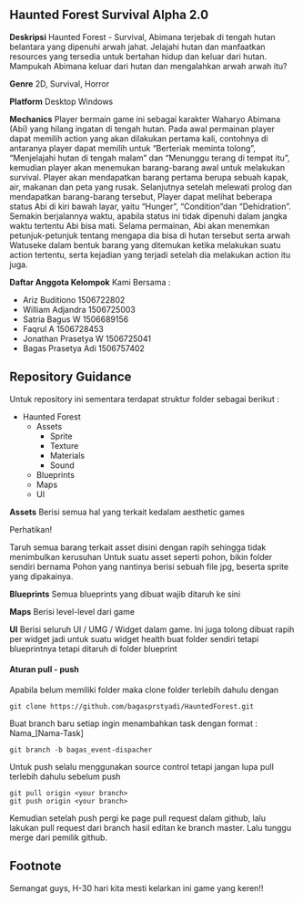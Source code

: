 ## Haunted Forest Survival Alpha 2.0

__Deskripsi__
Haunted Forest - Survival, Abimana terjebak di tengah hutan belantara yang dipenuhi
arwah jahat. Jelajahi hutan dan manfaatkan resources yang tersedia untuk bertahan
hidup dan keluar dari hutan. Mampukah Abimana keluar dari hutan dan mengalahkan
arwah arwah itu?

__Genre__
2D, Survival, Horror

__Platform__
Desktop Windows

__Mechanics__
Player bermain game ini sebagai karakter Waharyo Abimana (Abi) yang hilang ingatan
di tengah hutan. Pada awal permainan player dapat memilih action yang akan
dilakukan pertama kali, contohnya di antaranya player dapat memilih untuk
“Berteriak meminta tolong”, “Menjelajahi hutan di tengah malam” dan “Menunggu
terang di tempat itu”, kemudian player akan menemukan barang-barang awal untuk
melakukan survival. Player akan mendapatkan barang pertama berupa sebuah kapak,
air, makanan dan peta yang rusak. Selanjutnya setelah melewati prolog dan
mendapatkan barang-barang tersebut, Player dapat melihat beberapa status Abi di
kiri bawah layar, yaitu “Hunger”, “Condition”dan “Dehidration”. Semakin berjalannya
waktu, apabila status ini tidak dipenuhi dalam jangka waktu tertentu Abi bisa mati.
Selama permainan, Abi akan menemkan petunjuk-petunjuk tentang mengapa dia bisa
di hutan tersebut serta arwah Watuseke dalam bentuk barang yang ditemukan ketika
melakukan suatu action tertentu, serta kejadian yang terjadi setelah dia melakukan
action itu juga.

__Daftar​ ​Anggota​ ​Kelompok__
Kami Bersama​ ​:
- Ariz Buditiono 1506722802
- William Adjandra 1506725003
- Satria Bagus W 1506689156
- Faqrul A 1506728453
- Jonathan Prasetya W 1506725041
- Bagas Prasetya Adi 1506757402

## Repository Guidance

Untuk repository ini sementara terdapat struktur folder sebagai berikut :

- Haunted Forest
    - Assets
        - Sprite
        - Texture
        - Materials
        - Sound
    - Blueprints
    - Maps
    - UI

__Assets__ 
Berisi semua hal yang terkait kedalam aesthetic games

Perhatikan!

Taruh semua barang terkait asset disini dengan rapih sehingga tidak menimbulkan kerusuhan
Untuk suatu asset seperti pohon, bikin folder sendiri bernama Pohon yang nantinya berisi sebuah
file jpg, beserta sprite yang dipakainya.

__Blueprints__
Semua blueprints yang dibuat wajib ditaruh ke sini

__Maps__
Berisi level-level dari game

__UI__
Berisi seluruh UI / UMG / Widget dalam game. Ini juga tolong dibuat rapih per widget jadi untuk suatu 
widget health buat folder sendiri tetapi blueprintnya tetapi ditaruh di folder blueprint

#### Aturan pull - push

Apabila belum memiliki folder maka clone folder terlebih dahulu dengan

```
git clone https://github.com/bagasprstyadi/HauntedForest.git
```

Buat branch baru setiap ingin menambahkan task dengan format :
Nama_[Nama-Task]

```
git branch -b bagas_event-dispacher
```

Untuk push selalu menggunakan source control tetapi jangan lupa pull terlebih dahulu sebelum push 

```
git pull origin <your branch>
git push origin <your branch>
```

Kemudian setelah push pergi ke page pull request dalam github, lalu lakukan pull request dari branch hasil
editan ke branch master. Lalu tunggu merge dari pemilik github.

## Footnote

Semangat guys, H-30 hari kita mesti kelarkan ini game yang keren!!